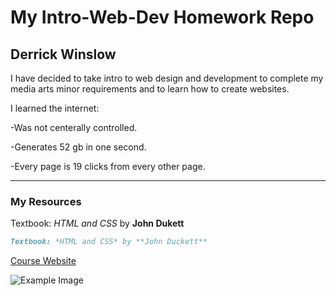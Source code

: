# My Intro-Web-Dev Homework Repo
## Derrick Winslow
I have decided to take intro to web design and development to complete my media arts minor requirements and to learn how to create websites.

I learned the internet:

-Was not centerally controlled.

-Generates 52 gb in one second.

-Every page is 19 clicks from every other page.
***
### My Resources

Textbook: *HTML and CSS* by **John Dukett**

```markdown
Textbook: *HTML and CSS* by **John Duckett**
```
[Course Website](https://media-ed-online.github.io/intro-web-dev/)

![Example Image](http://bit.ly/2DIVG46)
